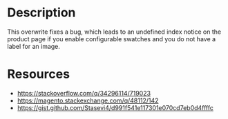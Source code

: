# Description
This overwrite fixes a bug, which leads to an undefined index notice on the product page if you enable configurable swatches and you do not have a label for an image.

# Resources
* https://stackoverflow.com/q/34296114/719023
* https://magento.stackexchange.com/q/48112/142
* https://gist.github.com/Stasevi4/d991f541e117301e070cd7eb0d4ffffc
